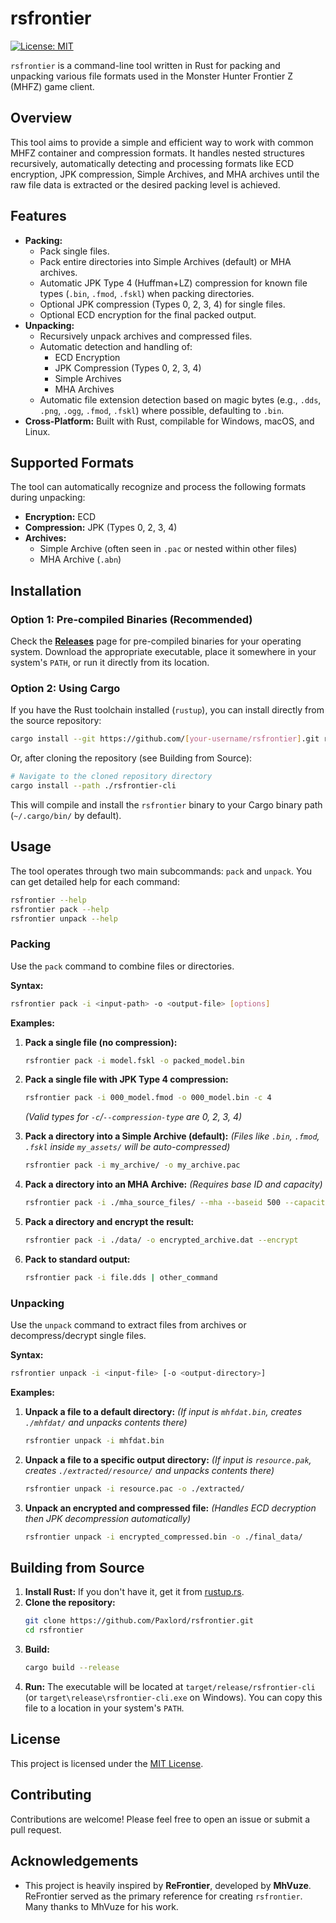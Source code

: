 # rsfrontier

[![License: MIT](https://img.shields.io/badge/License-MIT-yellow.svg?style=flat-square)](./LICENSE) 

`rsfrontier` is a command-line tool written in Rust for packing and unpacking various file formats used in the Monster Hunter Frontier Z (MHFZ) game client.

## Overview

This tool aims to provide a simple and efficient way to work with common MHFZ container and compression formats. It handles nested structures recursively, automatically detecting and processing formats like ECD encryption, JPK compression, Simple Archives, and MHA archives until the raw file data is extracted or the desired packing level is achieved.

## Features

*   **Packing:**
    *   Pack single files.
    *   Pack entire directories into Simple Archives (default) or MHA archives.
    *   Automatic JPK Type 4 (Huffman+LZ) compression for known file types (`.bin`, `.fmod`, `.fskl`) when packing directories.
    *   Optional JPK compression (Types 0, 2, 3, 4) for single files.
    *   Optional ECD encryption for the final packed output.
*   **Unpacking:**
    *   Recursively unpack archives and compressed files.
    *   Automatic detection and handling of:
        *   ECD Encryption
        *   JPK Compression (Types 0, 2, 3, 4)
        *   Simple Archives
        *   MHA Archives
    *   Automatic file extension detection based on magic bytes (e.g., `.dds`, `.png`, `.ogg`, `.fmod`, `.fskl`) where possible, defaulting to `.bin`.
*   **Cross-Platform:** Built with Rust, compilable for Windows, macOS, and Linux.

## Supported Formats

The tool can automatically recognize and process the following formats during unpacking:

*   **Encryption:** ECD
*   **Compression:** JPK (Types 0, 2, 3, 4)
*   **Archives:**
    *   Simple Archive (often seen in `.pac` or nested within other files)
    *   MHA Archive (`.abn`)

## Installation

### Option 1: Pre-compiled Binaries (Recommended)

Check the **[Releases](https://github.com/[your-username/rsfrontier]/releases)** page for pre-compiled binaries for your operating system. Download the appropriate executable, place it somewhere in your system's `PATH`, or run it directly from its location.

### Option 2: Using Cargo

If you have the Rust toolchain installed (`rustup`), you can install directly from the source repository:

```bash
cargo install --git https://github.com/[your-username/rsfrontier].git rsfrontier-cli

```

Or, after cloning the repository (see Building from Source):

```bash
# Navigate to the cloned repository directory
cargo install --path ./rsfrontier-cli
```

This will compile and install the `rsfrontier` binary to your Cargo binary path (`~/.cargo/bin/` by default).

## Usage

The tool operates through two main subcommands: `pack` and `unpack`. You can get detailed help for each command:

```bash
rsfrontier --help
rsfrontier pack --help
rsfrontier unpack --help
```

### Packing

Use the `pack` command to combine files or directories.

**Syntax:**

```bash
rsfrontier pack -i <input-path> -o <output-file> [options]
```

**Examples:**

1.  **Pack a single file (no compression):**
    ```bash
    rsfrontier pack -i model.fskl -o packed_model.bin
    ```

2.  **Pack a single file with JPK Type 4 compression:**
    ```bash
    rsfrontier pack -i 000_model.fmod -o 000_model.bin -c 4
    ```
    *(Valid types for `-c`/`--compression-type` are 0, 2, 3, 4)*

3.  **Pack a directory into a Simple Archive (default):**
    *(Files like `.bin`, `.fmod`, `.fskl` inside `my_assets/` will be auto-compressed)*
    ```bash
    rsfrontier pack -i my_archive/ -o my_archive.pac
    ```

4.  **Pack a directory into an MHA Archive:**
    *(Requires base ID and capacity)*
    ```bash
    rsfrontier pack -i ./mha_source_files/ --mha --baseid 500 --capacity 500 -o custom_archive.abn
    ```

5.  **Pack a directory and encrypt the result:**
    ```bash
    rsfrontier pack -i ./data/ -o encrypted_archive.dat --encrypt
    ```

6.  **Pack to standard output:**
    ```bash
    rsfrontier pack -i file.dds | other_command
    ```

### Unpacking

Use the `unpack` command to extract files from archives or decompress/decrypt single files.

**Syntax:**

```bash
rsfrontier unpack -i <input-file> [-o <output-directory>]
```

**Examples:**

1.  **Unpack a file to a default directory:**
    *(If input is `mhfdat.bin`, creates `./mhfdat/` and unpacks contents there)*
    ```bash
    rsfrontier unpack -i mhfdat.bin
    ```

2.  **Unpack a file to a specific output directory:**
    *(If input is `resource.pak`, creates `./extracted/resource/` and unpacks contents there)*
    ```bash
    rsfrontier unpack -i resource.pac -o ./extracted/
    ```

3.  **Unpack an encrypted and compressed file:**
    *(Handles ECD decryption then JPK decompression automatically)*
    ```bash
    rsfrontier unpack -i encrypted_compressed.bin -o ./final_data/
    ```

## Building from Source

1.  **Install Rust:** If you don't have it, get it from [rustup.rs](https://rustup.rs/).
2.  **Clone the repository:**
    ```bash
    git clone https://github.com/Paxlord/rsfrontier.git
    cd rsfrontier
    ```
3.  **Build:**
    ```bash
    cargo build --release
    ```
4.  **Run:** The executable will be located at `target/release/rsfrontier-cli` (or `target\release\rsfrontier-cli.exe` on Windows). You can copy this file to a location in your system's `PATH`.

## License

This project is licensed under the [MIT License](./LICENSE). 

## Contributing

Contributions are welcome! Please feel free to open an issue or submit a pull request.

## Acknowledgements

*   This project is heavily inspired by **ReFrontier**, developed by **MhVuze**. ReFrontier served as the primary reference for creating `rsfrontier`. Many thanks to MhVuze for his work.

